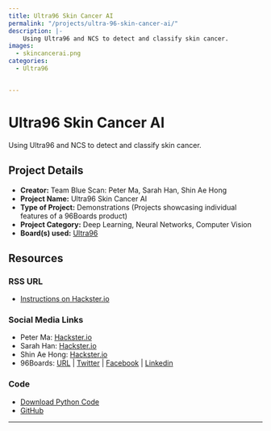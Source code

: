 ```yaml
---
title: Ultra96 Skin Cancer AI
permalink: "/projects/ultra-96-skin-cancer-ai/"
description: |-
    Using Ultra96 and NCS to detect and classify skin cancer.
images:
  - skincancerai.png
categories:
  - Ultra96


---
```

# Ultra96 Skin Cancer AI

Using Ultra96 and NCS to detect and classify skin cancer.

## Project Details

- **Creator:** Team Blue Scan: Peter Ma, Sarah Han, Shin Ae Hong
- **Project Name:** Ultra96 Skin Cancer AI
- **Type of Project:** Demonstrations (Projects showcasing individual features of a 96Boards product)
- **Project Category:** Deep Learning, Neural Networks, Computer Vision
- **Board(s) used:** [Ultra96](https://www.96boards.org/product/ultra96/)


## Resources

### RSS URL

- [Instructions on Hackster.io](http://www.hackster.io/blue-scan/ultra96-skin-cancer-ai-06d4d4)

### Social Media Links

- Peter Ma: [Hackster.io](https://www.hackster.io/Nyceane)
- Sarah Han: [Hackster.io](https://www.hackster.io/Sarah_han)
- Shin Ae Hong: [Hackster.io](https://www.hackster.io/shinae)
- 96Boards: [URL](https://www.96boards.org/) &#124; [Twitter](https://twitter.com/96boards) &#124; [Facebook](https://www.facebook.com/96Boards) &#124; [Linkedin](https://www.linkedin.com/company/{{site.linkedin_username}}/)

### Code

- [Download Python Code](https://hackster.io/code_files/215118/download)
- [GitHub](https://github.com/markjay4k/ncsdk-aarch64)


***